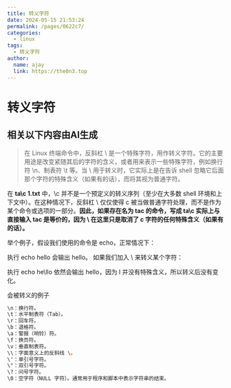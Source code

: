 ```yaml
---
title: 转义字符
date: 2024-05-15 21:53:24
permalink: /pages/0622c7/
categories:
  - linux
tags:
  - 转义字符
author: 
  name: ajay
  link: https://the0n3.top
---
```


# 转义字符

## 相关**以下内容由AI生成**

> 在 Linux 终端命令中，反斜杠 \ 是一个特殊字符，用作转义字符。它的主要用途是改变紧随其后的字符的含义，或者用来表示一些特殊字符，例如换行符 \n、制表符 \t 等。当 \ 用于转义时，它实际上是在告诉 shell 忽略它后面那个字符的特殊含义（如果有的话），而将其视为普通字符。

在 **ta\c 1.txt** 中，\c 并不是一个预定义的转义序列（至少在大多数 shell 环境和上下文中）。在这种情况下，反斜杠 \ 仅仅使得 c 被当做普通字符处理，而不是作为某个命令或选项的一部分。**因此，如果存在名为 tac 的命令，写成 ta\c 实际上与直接输入 tac 是等价的，因为 \ 在这里只是取消了 c 字符的任何特殊含义（如果有的话）。**

举个例子，假设我们使用的命令是 echo，正常情况下：

执行 echo hello 会输出 hello。
如果我们加入 \ 来转义某个字符：

执行 echo he\llo 依然会输出 hello，因为 l 并没有特殊含义，所以转义后没有变化。

会被转义的例子

```bash
\n：换行符。
\t：水平制表符（Tab）。
\r：回车符。
\b：退格符。
\a：警报（响铃）符。
\f：换页符。
\v：垂直制表符。
\\：字面意义上的反斜线 \。
\'：单引号字符。
\"：双引号字符。
\?：问号字符。
\0：空字符（NULL 字符）。通常用于程序和脚本中表示字符串的结束。
```
